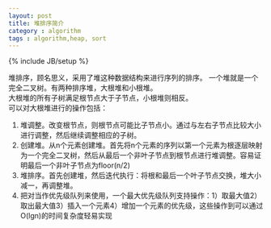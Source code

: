 ```yaml
---
layout: post
title: 堆排序简介
category : algorithm
tags : algorithm,heap, sort
---
```

{% include JB/setup %}

堆排序，顾名思义，采用了堆这种数据结构来进行序列的排序。
一个堆就是一个完全二叉树。有两种排序堆，大根堆和小根堆。  
大根堆的所有子树满足根节点大于子节点，小根堆则相反。  
可以对大根堆进行的操作包括：  
1. 堆调整。改变根节点，则根节点可能比子节点小。通过与左右子节点比较大小进行调整，然后继续调整相应的子树。  
2. 创建堆。从n个元素创建堆。首先将n个元素的序列以第一个元素为根逐层映射为一个完全二叉树，然后从最后一个非叶子节点到根节点进行堆调整。容易证明最后一个非叶子节点为floor(n/2)  
3. 堆排序。首先创建堆，然后迭代执行：将根和最后一个叶子节点交换，堆大小减一，再调整堆。  
4. 把对当作优先级队列来使用，一个最大优先级队列支持操作：1）取最大值2）取出最大值3）插入一个元素4）增加一个元素的优先级，这些操作到可以通过O(lgn)的时间复杂度轻易实现
